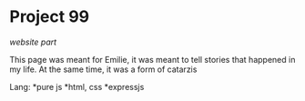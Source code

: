# Project 99

_website part_

This page was meant for Emilie, it was meant to tell stories that happened in my life. At the same time, it was a form of catarzis

Lang:
*pure js
*html, css
\*expressjs
